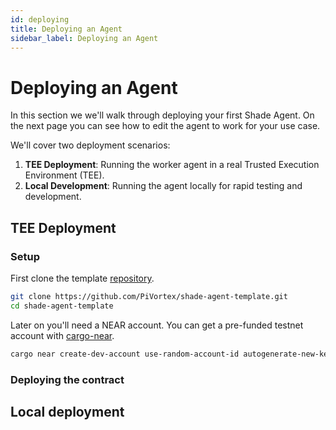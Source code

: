 ```yaml
---
id: deploying
title: Deploying an Agent
sidebar_label: Deploying an Agent
---
```


# Deploying an Agent

In this section we we'll walk through deploying your first Shade Agent. On the next page you can see how to edit the agent to work for your use case.

We'll cover two deployment scenarios:
1. **TEE Deployment**: Running the worker agent in a real Trusted Execution Environment (TEE).
2. **Local Development**: Running the agent locally for rapid testing and development.

## TEE Deployment

### Setup

First clone the template [repository](https://github.com/PiVortex/shade-agent-template).

```bash
git clone https://github.com/PiVortex/shade-agent-template.git
cd shade-agent-template
```

Later on you'll need a NEAR account. You can get a pre-funded testnet account with [cargo-near](https://github.com/near/cargo-near/releases/latest).

```bash
cargo near create-dev-account use-random-account-id autogenerate-new-keypair
```

### Deploying the contract 









## Local deployment 

